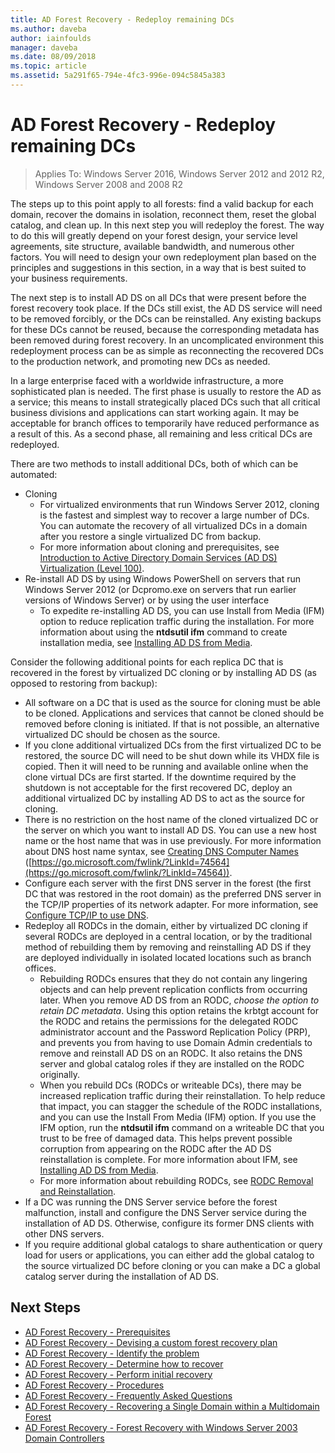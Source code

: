 ```yaml
---
title: AD Forest Recovery - Redeploy remaining DCs
ms.author: daveba
author: iainfoulds
manager: daveba
ms.date: 08/09/2018
ms.topic: article
ms.assetid: 5a291f65-794e-4fc3-996e-094c5845a383
---
```

# AD Forest Recovery - Redeploy remaining DCs

>Applies To: Windows Server 2016, Windows Server 2012 and 2012 R2, Windows Server 2008 and 2008 R2

The steps up to this point apply to all forests: find a valid backup for each domain, recover the domains in isolation, reconnect them, reset the global catalog, and clean up. In this next step you will redeploy the forest. The way to do this will greatly depend on your forest design, your service level agreements, site structure, available bandwidth, and numerous other factors. You will need to design your own redeployment plan based on the principles and suggestions in this section, in a way that is best suited to your business requirements.

The next step is to install AD DS on all DCs that were present before the forest recovery took place. If the DCs still exist, the AD DS service will need to be removed forcibly, or the DCs can be reinstalled. Any existing backups for these DCs cannot be reused, because the corresponding metadata has been removed during forest recovery. In an uncomplicated environment this redeployment process can be as simple as reconnecting the recovered DCs to the production network, and promoting new DCs as needed.

In a large enterprise faced with a worldwide infrastructure, a more sophisticated plan is needed. The first phase is usually to restore the AD as a service; this means to install strategically placed DCs such that all critical business divisions and applications can start working again. It may be acceptable for branch offices to temporarily have reduced performance as a result of this. As a second phase, all remaining and less critical DCs are redeployed.

 There are two methods to install additional DCs, both of which can be automated:

- Cloning
   - For virtualized environments that run Windows Server 2012, cloning is the fastest and simplest way to recover a large number of DCs. You can automate the recovery of all virtualized DCs in a domain after you restore a single virtualized DC from backup.
   - For more information about cloning and prerequisites, see [Introduction to Active Directory Domain Services (AD DS) Virtualization (Level 100)](./managing-rid-issuance.md).
- Re-install AD DS by using Windows PowerShell on servers that run Windows Server 2012 (or Dcpromo.exe on servers that run earlier versions of Windows Server) or by using the user interface
   - To expedite re-installing AD DS, you can use Install from Media (IFM) option to reduce replication traffic during the installation. For more information about using the **ntdsutil ifm** command to create installation media, see [Installing AD DS from Media](./managing-rid-issuance.md).

Consider the following additional points for each replica DC that is recovered in the forest by virtualized DC cloning or by installing AD DS (as opposed to restoring from backup):

- All software on a DC that is used as the source for cloning must be able to be cloned. Applications and services that cannot be cloned should be removed before cloning is initiated. If that is not possible, an alternative virtualized DC should be chosen as the source.
- If you clone additional virtualized DCs from the first virtualized DC to be restored, the source DC will need to be shut down while its VHDX file is copied. Then it will need to be running and available online when the clone virtual DCs are first started. If the downtime required by the shutdown is not acceptable for the first recovered DC, deploy an additional virtualized DC by installing AD DS to act as the source for cloning.
- There is no restriction on the host name of the cloned virtualized DC or the server on which you want to install AD DS. You can use a new host name or the host name that was in use previously. For more information about DNS host name syntax, see [Creating DNS Computer Names](/previous-versions/windows/it-pro/windows-server-2003/cc785282(v=ws.10)) ([https://go.microsoft.com/fwlink/?LinkId=74564](https://go.microsoft.com/fwlink/?LinkId=74564)).
- Configure each server with the first DNS server in the forest (the first DC that was restored in the root domain) as the preferred DNS server in the TCP/IP properties of its network adapter. For more information, see [Configure TCP/IP to use DNS](/previous-versions/windows/it-pro/windows-server-2003/cc779282(v=ws.10)).
- Redeploy all RODCs in the domain, either by virtualized DC cloning if several RODCs are deployed in a central location, or by the traditional method of rebuilding them by removing and reinstalling AD DS if they are deployed individually in isolated located locations such as branch offices.
   - Rebuilding RODCs ensures that they do not contain any lingering objects and can help prevent replication conflicts from occurring later. When you remove AD DS from an RODC, *choose the option to retain DC metadata*. Using this option retains the krbtgt account for the RODC and retains the permissions for the delegated RODC administrator account and the Password Replication Policy (PRP), and prevents you from having to use Domain Admin credentials to remove and reinstall AD DS on an RODC. It also retains the DNS server and global catalog roles if they are installed on the RODC originally.
   - When you rebuild DCs (RODCs or writeable DCs), there may be increased replication traffic during their reinstallation. To help reduce that impact, you can stagger the schedule of the RODC installations, and you can use the Install From Media (IFM) option. If you use the IFM option, run the **ntdsutil ifm** command on a writeable DC that you trust to be free of damaged data. This helps prevent possible corruption from appearing on the RODC after the AD DS reinstallation is complete. For more information about IFM, see [Installing AD DS from Media](./managing-rid-issuance.md).
   - For more information about rebuilding RODCs, see [RODC Removal and Reinstallation](/previous-versions/windows/it-pro/windows-server-2003/cc779282(v=ws.10)).
- If a DC was running the DNS Server service before the forest malfunction, install and configure the DNS Server service during the installation of AD DS. Otherwise, configure its former DNS clients with other DNS servers.
- If you require additional global catalogs to share authentication or query load for users or applications, you can either add the global catalog to the source virtualized DC before cloning or you can make a DC a global catalog server during the installation of AD DS.

## Next Steps

- [AD Forest Recovery - Prerequisites](AD-Forest-Recovery-Prerequisties.md)
- [AD Forest Recovery - Devising a custom forest recovery plan](AD-Forest-Recovery-Devising-a-Plan.md)
- [AD Forest Recovery - Identify the problem](AD-Forest-Recovery-Identify-the-Problem.md)
- [AD Forest Recovery - Determine how to recover](AD-Forest-Recovery-Determine-how-to-Recover.md)
- [AD Forest Recovery - Perform initial recovery](AD-Forest-Recovery-Perform-initial-recovery.md)
- [AD Forest Recovery - Procedures](AD-Forest-Recovery-Procedures.md)
- [AD Forest Recovery - Frequently Asked Questions](AD-Forest-Recovery-FAQ.md)
- [AD Forest Recovery - Recovering a Single Domain within a Multidomain Forest](AD-Forest-Recovery-Single-Domain-in-Multidomain-Recovery.md)
- [AD Forest Recovery - Forest Recovery with Windows Server 2003 Domain Controllers](AD-Forest-Recovery-Windows-Server-2003.md)
